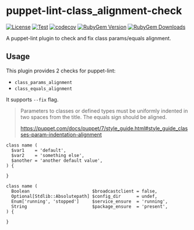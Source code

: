 # puppet-lint-class_alignment-check

[![License](https://img.shields.io/github/license/anhpt379/puppet-lint-class_alignment-check.svg)](https://github.com/anhpt379/puppet-lint-class_alignment-check/blob/master/LICENSE)
[![Test](https://github.com/anhpt379/puppet-lint-class_alignment-check/actions/workflows/test.yml/badge.svg)](https://github.com/anhpt379/puppet-lint-class_alignment-check/actions/workflows/test.yml)
[![codecov](https://codecov.io/gh/anhpt379/puppet-lint-class_alignment-check/branch/master/graph/badge.svg?token=2DI8JYJ8AZ)](https://codecov.io/gh/anhpt379/puppet-lint-class_alignment-check)
[![RubyGem Version](https://img.shields.io/gem/v/puppet-lint-class_alignment-check.svg)](https://rubygems.org/gems/puppet-lint-class_alignment-check)
[![RubyGem Downloads](https://img.shields.io/gem/dt/puppet-lint-class_alignment-check.svg)](https://rubygems.org/gems/puppet-lint-class_alignment-check)

A puppet-lint plugin to check and fix class params/equals alignment.

## Usage

This plugin provides 2 checks for puppet-lint:

- `class_params_alignment`
- `class_equals_alignment`

It supports `--fix` flag.

> Parameters to classes or defined types must be uniformly indented in two
> spaces from the title. The equals sign should be aligned.
>
> <https://puppet.com/docs/puppet/7/style_guide.html#style_guide_classes-param-indentation-alignment>

```puppet
class name (
  $var1    = 'default',
  $var2    = 'something else',
  $another = 'another default value',
) {

}
```

```puppet
class name (
  Boolean                        $broadcastclient = false,
  Optional[Stdlib::Absolutepath] $config_dir      = undef,
  Enum['running', 'stopped']     $service_ensure  = 'running',
  String                         $package_ensure  = 'present',
) {

}
```
